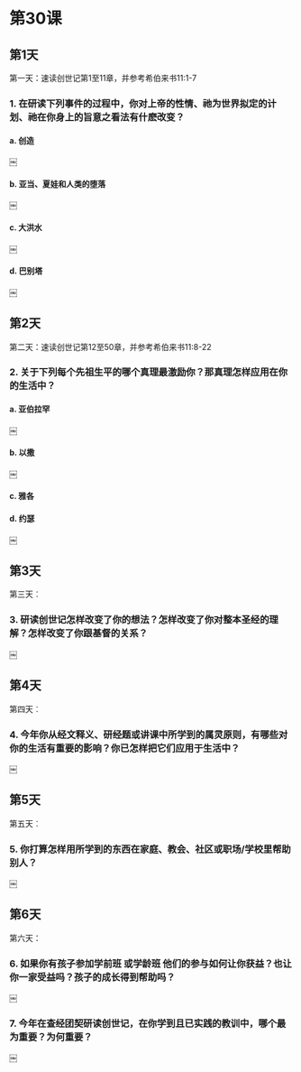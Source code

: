 # 第30课
## 第1天

第一天：速读创世记第1至11章，并参考希伯来书11:1-7

### 1. 在研读下列事件的过程中，你对上帝的性情、祂为世界拟定的计划、祂在你身上的旨意之看法有什麽改变？


#### a. 创造

￼

#### b. 亚当、夏娃和人类的堕落

￼

#### c. 大洪水

￼

#### d. 巴别塔

￼
## 第2天

第二天：速读创世记第12至50章，并参考希伯来书11:8-22

### 2. 关于下列每个先祖生平的哪个真理最激励你？那真理怎样应用在你的生活中？

#### a. 亚伯拉罕

￼

#### b. 以撒

￼

#### c. 雅各


#### d. 约瑟

￼

## 第3天

第三天︰

### 3. 研读创世记怎样改变了你的想法？怎样改变了你对整本圣经的理解？怎样改变了你跟基督的关系？

￼

## 第4天

第四天︰

### 4. 今年你从经文释义、研经题或讲课中所学到的属灵原则，有哪些对你的生活有重要的影响？你已怎样把它们应用于生活中？

￼

## 第5天

第五天︰

### 5. 你打算怎样用所学到的东西在家庭、教会、社区或职场/学校里帮助别人？

￼

## 第6天

第六天：

### 6. 如果你有孩子参加学前班 或学龄班 他们的参与如何让你获益？也让你一家受益吗？孩子的成长得到帮助吗？

￼

### 7. 今年在查经团契研读创世记，在你学到且已实践的教训中，哪个最为重要？为何重要？

￼